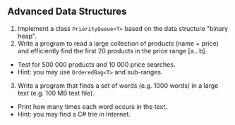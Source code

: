 ## Advanced Data Structures

1. Implement a class `PriorityQueue<T>` based on the data structure "binary heap".
2. Write a program to read a large collection of products (name + price) and efficiently find the first 20 products in the price range [a…b].
  * Test for 500 000 products and 10 000 price searches.
  * Hint: you may use `OrderedBag<T>` and sub-ranges.
3. Write a program that finds a set of words (e.g. 1000 words) in a large text (e.g. 100 MB text file).
  * Print how many times each word occurs in the text.
  * Hint: you may find a C# trie in Internet.
